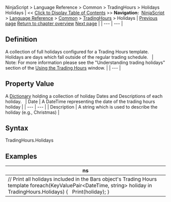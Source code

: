 ﻿
NinjaScript > Language Reference > Common > TradingHours > Holidays
Holidays
| << [Click to Display Table of Contents](holidays.md) >> **Navigation:**     [NinjaScript](ninjascript.md) > [Language Reference](language_reference_wip.md) > [Common](common.md) > [TradingHours](tradinghours.md) > Holidays | [Previous page](getprevioustradingdayend.md) [Return to chapter overview](tradinghours.md) [Next page](tradinghours_name.md) |
| --- | --- |
## Definition
A collection of full holidays configured for a Trading Hours template. Holidays are days which fall outside of the regular trading schedule.
 
| Note: For more information please see the "Understanding trading holidays" section of the [Using the Trading Hours](using_the_trading_hours_window.md) window. |
| --- |

## Property Value
A [Dictionary](https://msdn.microsoft.com/en-us/library/xfhwa508(v=vs.110).aspx) holding a collection of holiday Dates and Descriptions of each holiday.
 
| Date | A DateTime representing the date of the trading hours holiday |
| --- | --- |
| Description | A string which is used to describe the holiday (e.g., Christmas) |
 
## Syntax
TradingHours.Holidays

## Examples
| ns |
| --- |
| // Print all holidays included in the Bars object's Trading Hours template foreach(KeyValuePair<DateTime, string> holiday in TradingHours.Holidays) {    Print(holiday); } |

